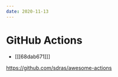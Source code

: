 ```yaml
---
date: 2020-11-13
---
```


# GitHub Actions

- [[[68dab671]]]

<https://github.com/sdras/awesome-actions>
